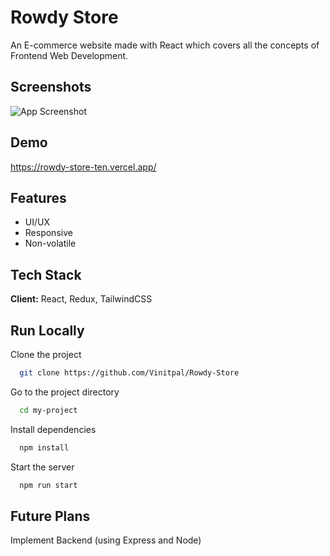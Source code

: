 
# Rowdy Store

An E-commerce website made with React which covers all the concepts of Frontend Web Development.

## Screenshots

![App Screenshot](https://res.cloudinary.com/dmwxnrn8o/image/upload/v1727615875/rowdy-store-homepage_ftqo3u.png)


## Demo

https://rowdy-store-ten.vercel.app/


## Features

- UI/UX
- Responsive
- Non-volatile 


## Tech Stack

**Client:** React, Redux, TailwindCSS

## Run Locally

Clone the project

```bash
  git clone https://github.com/Vinitpal/Rowdy-Store
```

Go to the project directory

```bash
  cd my-project
```

Install dependencies

```bash
  npm install
```

Start the server

```bash
  npm run start
```


## Future Plans

Implement Backend (using Express and Node)
